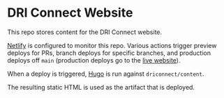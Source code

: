 # DRI Connect Website

This repo stores content for the DRI Connect website.

[Netlify](https://netlify.com) is configured to monitor this repo. Various actions trigger preview deploys for PRs, branch deploys for specific branches,
and production deploys off `main` (production deploys go to the [live website](https://driconnect.alliancecan.ca)).

When a deploy is triggered, [Hugo](https://gohugo.io/) is run against `driconnect/content`.

The resulting static HTML is used as the artifact that is deployed.
